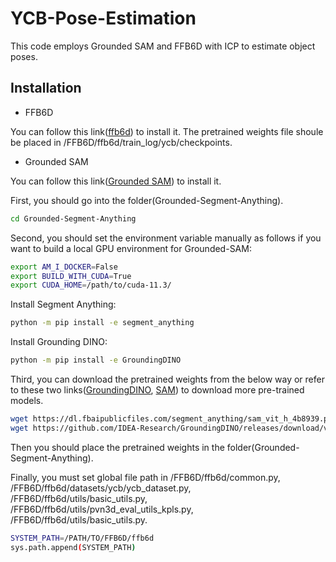 # YCB-Pose-Estimation
This code employs Grounded SAM and FFB6D with ICP to estimate object poses.

## Installation

* FFB6D

You can follow this link([ffb6d](https://github.com/IntelRealSense/librealsense)) to install it. The pretrained weights file shoule be placed in /FFB6D/ffb6d/train_log/ycb/checkpoints.

* Grounded SAM

You can follow this link([Grounded SAM](https://github.com/IDEA-Research/Grounded-Segment-Anything)) to install it.

First, you should go into the folder(Grounded-Segment-Anything).

```bash
cd Grounded-Segment-Anything
```

Second, you should set the environment variable manually as follows if you want to build a local GPU environment for Grounded-SAM:

```bash
export AM_I_DOCKER=False
export BUILD_WITH_CUDA=True
export CUDA_HOME=/path/to/cuda-11.3/
```

Install Segment Anything:

```bash
python -m pip install -e segment_anything
```

Install Grounding DINO:

```bash
python -m pip install -e GroundingDINO
```

Third, you can download the pretrained weights from the below way or refer to these two links([GroundingDINO](https://github.com/IDEA-Research/GroundingDINO),
[SAM](https://github.com/facebookresearch/segment-anything)) to download more pre-trained models.

```bash
wget https://dl.fbaipublicfiles.com/segment_anything/sam_vit_h_4b8939.pth
wget https://github.com/IDEA-Research/GroundingDINO/releases/download/v0.1.0-alpha/groundingdino_swint_ogc.pth
```

Then you should place the pretrained weights in the folder(Grounded-Segment-Anything).

Finally, you must set global file path in /FFB6D/ffb6d/common.py, /FFB6D/ffb6d/datasets/ycb/ycb_dataset.py, /FFB6D/ffb6d/utils/basic_utils.py, /FFB6D/ffb6d/utils/pvn3d_eval_utils_kpls.py, /FFB6D/ffb6d/utils/basic_utils.py.

```bash
SYSTEM_PATH=/PATH/TO/FFB6D/ffb6d
sys.path.append(SYSTEM_PATH)
```